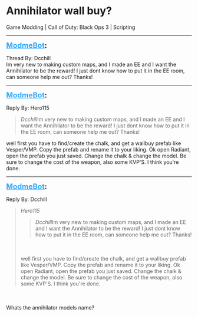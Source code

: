 # Annihilator wall buy?
Game Modding | Call of Duty: Black Ops 3 | Scripting

---
<strong style="font-size: 1.4em;"><span style="text-decoration: underline;text-decoration-color: #34a7f9;"><span style="color:#34a7f9;">ModmeBot</span></span>:</strong>

<p>Thread By: Dcchill<br />Im very new to making custom maps, and I made an EE and I want the Annihilator to be the reward!  I just dont know how to put it in the EE room, can someone help me out?  Thanks!</p>

---
<strong style="font-size: 1.4em;"><span style="text-decoration: underline;text-decoration-color: #34a7f9;"><span style="color:#34a7f9;">ModmeBot</span></span>:</strong>

<p>Reply By: Hero115<br /><blockquote><em>Dcchill</em>Im very new to making custom maps, and I made an EE and I want the Annihilator to be the reward!  I just dont know how to put it in the EE room, can someone help me out?  Thanks!  </blockquote> well first you have to find/create the chalk, and get a wallbuy prefab like Vesper/VMP. Copy the prefab and rename it to your liking. Ok open Radiant, open the prefab you just saved. Change the chalk &amp; change the model. Be sure to change the cost of the weapon, also some KVP&#39;S. I think you&#39;re done.</p>

---
<strong style="font-size: 1.4em;"><span style="text-decoration: underline;text-decoration-color: #34a7f9;"><span style="color:#34a7f9;">ModmeBot</span></span>:</strong>

<p>Reply By: Dcchill<br /><blockquote><em>Hero115</em><blockquote><em>Dcchill</em>Im very new to making custom maps, and I made an EE and I want the Annihilator to be the reward!  I just dont know how to put it in the EE room, can someone help me out?  Thanks!  </blockquote><br /><br />well first you have to find/create the chalk, and get a wallbuy prefab like Vesper/VMP. Copy the prefab and rename it to your liking. Ok open Radiant, open the prefab you just saved. Change the chalk &amp; change the model. Be sure to change the cost of the weapon, also some KVP&#39;S. I think you&#39;re done.</blockquote><br /><br />Whats the annihilator models name?</p>
